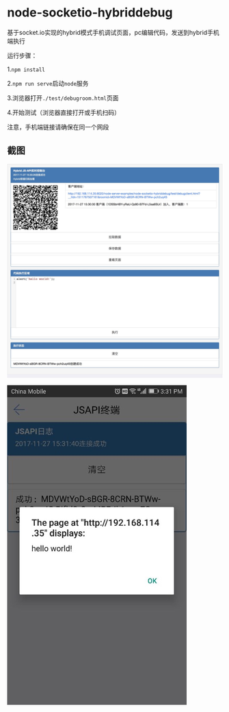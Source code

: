 # node-socketio-hybriddebug

基于socket.io实现的hybrid模式手机调试页面，pc编辑代码，发送到hybrid手机端执行

运行步骤：

1.`npm install`

2.`npm run serve`启动`node`服务

3.浏览器打开`./test/debugroom.html`页面

4.开始测试（浏览器直接打开或手机扫码）

注意，手机端链接请确保在同一个网段

## 截图

![](./screenshoot/room.png)

![](./screenshoot/client.jpg)
